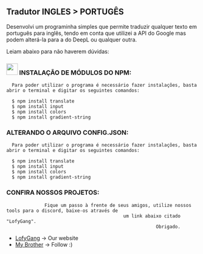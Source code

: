 ## Tradutor INGLES > PORTUGÊS 

Desenvolvi um programinha simples que permite traduzir qualquer texto em português para inglês, tendo em conta que utilizei a API do Google mas podem alterá-la para a do DeepL ou qualquer outra. 

Leiam abaixo para não haverem dúvidas:

### <img src="https://media.discordapp.net/attachments/1030422153348255784/1039572345691586570/oie_transparent_18.png" width="30" height="30"> INSTALAÇÃO DE MÓDULOS DO NPM:



```shell
  Para poder utilizar o programa é necessário fazer instalações, basta abrir o terminal e digitar os seguintes comandos:
  
  $ npm install translate
  $ npm install input
  $ npm install colors
  $ npm install gradient-string
```

### ALTERANDO O ARQUIVO CONFIG.JSON:

```shell
  Para poder utilizar o programa é necessário fazer instalações, basta abrir o terminal e digitar os seguintes comandos:
  
  $ npm install translate
  $ npm install input
  $ npm install colors
  $ npm install gradient-string
```


### CONFIRA NOSSOS PROJETOS:

```shell
              Fique um passo à frente de seus amigos, utilize nossos tools para o discord, baixe-os através de 
                                           um link abaixo citado "LofyGang".
                                                       Obrigado.
```

+ [LofyGang](https://lofy.glitch.me/Gang/index.html) -> Our website
+ [My Brother](https://github.com/ppolar0) -> Follow :)
